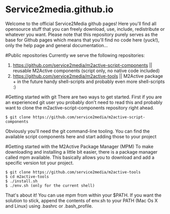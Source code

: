 Service2media.github.io
=======================

Welcome to the official Service2Media github pages! Here you'll find all opensource stuff that you can freely download, 
use, include, redistribute or whatever you want. Please note that this repository purely serves as the base for Github pages 
which means that you'll find no code here (yuck!), only the help page and general documentation...

#Public repositories
Currently we serve the following repositories:

1. https://github.com/service2media/m2active-script-components || reusable M2Active components (script only, no native code included)
2. https://github.com/service2media/m2active-tools || M2Active package + in the future handy shell-scripts and probably even more shell-scripts :)

#Getting started with git
There are two ways to get started. First if you are an experienced git user you probably don't need to read this 
and probably want to clone the m2active-script-components repository right ahead. 

```
$ git clone https://github.com/service2media/m2active-script-components
```

Obviously you'll need the git command-line tooling. You can find the available script components here and start adding
those to your project

#Getting started with the M2Active Package Manager (MPM)
To make downloading and installing a little bit easier, there is a package manager called mpm available. This basically 
allows you to download and add a specific version tot your project. 


```
$ git clone https://github.com/service2media/m2active-tools
$ cd m2active-tools
$ ./install.sh
$ ./env.sh (only for the current shell)
```

That's about it! You can use mpm from within your $PATH. If you want the solution to stick, append the contents of env.sh
to your PATH (Mac Os X and Linux) using .bashrc or .bash_profile.

